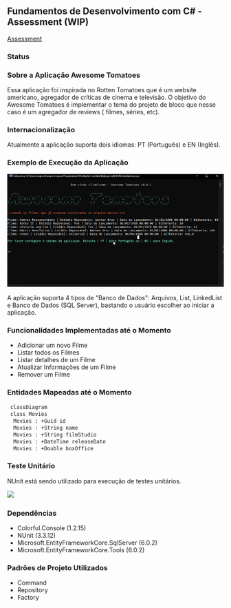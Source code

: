 ## Fundamentos de Desenvolvimento com C# - Assessment (WIP)

[Assessment](https://lms.infnet.edu.br/moodle/mod/assign/view.php?id=276211)


### Status


### Sobre a Aplicação Awesome Tomatoes

Essa aplicação foi inspirada no Rotten Tomatoes que é um website americano, agregador de críticas de cinema e televisão. O objetivo do Awesome Tomatoes é implementar
o tema do projeto de bloco que nesse caso é um agregador de reviews ( filmes, séries, etc).

### Internacionalização

Atualmente a aplicação suporta dois idiomas: PT (Português) e EN (Inglês).

### Exemplo de Execução da Aplicação

![](images/app.gif)


A aplicação suporta 4 tipos de "Banco de Dados": Arquivos, List, LinkedList e Banco de Dados (SQL Server), bastando o usuário escolher ao iniciar a aplicação.

### Funcionalidades Implementadas até o Momento

 - Adicionar um novo Filme
 - Listar todos os Filmes
 - Listar detalhes de um Filme
 - Atualizar Informações de um Filme
 - Remover um Filme

### Entidades Mapeadas até o Momento


```mermaid
 classDiagram
 class Movies
  Movies : +Guid id
  Movies : +String name
  Movies : +String filmStudio
  Movies : +DateTime releaseDate
  Movies : +Double boxOffice
```

### Teste Unitário

NUnit está sendo utilizado para execução de testes unitários.

![](images/nunit.png)

### Dependências

 - Colorful.Console (1.2.15)
 - NUnit (3.3.12)
 - Microsoft.EntityFrameworkCore.SqlServer (6.0.2)
 - Microsoft.EntityFrameworkCore.Tools (6.0.2)

### Padrões de Projeto Utilizados

 - Command
 - Repository
 - Factory
